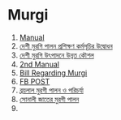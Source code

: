 # Murgi 

1. [Manual](http://old.dls.gov.bd/e_Livestock/manual_Livestock.pdf)
2. [দেশী মুরগি পালন প্রশিক্ষণ কর্মসূচির উদ্বোধন](http://www.blri.gov.bd/site/news/b2537d43-7650-4713-bf9e-e30c448d5289/%E0%A6%86%E0%A6%A7%E0%A7%81%E0%A6%A8%E0%A6%BF%E0%A6%95-%E0%A6%AA%E0%A6%A6%E0%A7%8D%E0%A6%A7%E0%A6%A4%E0%A6%BF%E0%A6%A4%E0%A7%87-%E0%A6%A6%E0%A7%87%E0%A6%B6%E0%A7%80-%E0%A6%AE%E0%A7%81%E0%A6%B0%E0%A6%97%E0%A6%BF-%E0%A6%AA%E0%A6%BE%E0%A6%B2%E0%A6%A8-%E0%A6%AA%E0%A7%8D%E0%A6%B0%E0%A6%B6%E0%A6%BF%E0%A6%95%E0%A7%8D%E0%A6%B7%E0%A6%A3-%E0%A6%95%E0%A6%B0%E0%A7%8D%E0%A6%AE%E0%A6%B8%E0%A7%82%E0%A6%9A%E0%A6%BF%E0%A6%B0-%E0%A6%89%E0%A6%A6%E0%A7%8D%E0%A6%AC%E0%A7%8B%E0%A6%A7%E0%A6%A8-%E0%A6%93-%E0%A6%96%E0%A6%BE%E0%A6%AE%E0%A6%BE%E0%A6%B0%E0%A7%80%E0%A6%A6%E0%A7%87%E0%A6%B0-%E0%A6%AE%E0%A6%BE%E0%A6%9D%E0%A7%87-%E0%A6%AE%E0%A7%81%E0%A6%B0%E0%A6%97%E0%A6%BF-%E0%A6%AC%E0%A6%BF%E0%A6%A4%E0%A6%B0%E0%A6%A3)
3. [দেশী মুরগি উৎপাদনে উন্নত কৌশল](https://www.ajkerkrishi.com/%E0%A6%95%E0%A7%83%E0%A6%B7%E0%A6%BF-%E0%A6%89%E0%A6%A6%E0%A7%8D%E0%A6%AF%E0%A7%8B%E0%A6%95%E0%A7%8D%E0%A6%A4%E0%A6%BE/%E0%A6%A6%E0%A7%87%E0%A6%B6%E0%A7%80-%E0%A6%AE%E0%A7%81%E0%A6%B0%E0%A6%97%E0%A6%BF-%E0%A6%89%E0%A7%8E%E0%A6%AA%E0%A6%BE%E0%A6%A6%E0%A6%A8%E0%A7%87-%E0%A6%89%E0%A6%A8%E0%A7%8D%E0%A6%A8%E0%A6%A4/)
4. [2nd Manual](https://blri.portal.gov.bd/sites/default/files/files/blri.portal.gov.bd/page/f2c6a8a4_a652_4002_b726_1df34f2502b0/Folder%20Egg.pdf)
5. [Bill Regarding Murgi](https://www.poultrydoctorsbd.com/%E0%A6%AC%E0%A6%BE%E0%A6%A8%E0%A6%BF%E0%A6%9C%E0%A7%8D%E0%A6%AF%E0%A6%BF%E0%A6%95%E0%A6%AD%E0%A6%BE%E0%A6%AC%E0%A7%87-%E0%A6%A6%E0%A7%87%E0%A6%B6%E0%A7%80-%E0%A6%AE%E0%A7%81%E0%A6%B0%E0%A6%97%E0%A6%BF/)
6. [FB POST](https://web.facebook.com/844290525628089/posts/1172071706183301/?_rdc=1&_rdr)
7. [ব্রয়লাল মুরগী পালন ও পরিচর্যা](http://bahadurpurup.madaripur.gov.bd/site/page/8337ecbe-2013-11e7-8f57-286ed488c766/%E0%A6%AC%E0%A7%8D%E0%A6%B0%E0%A7%9F%E0%A6%B2%E0%A6%BE%E0%A6%B2%20%E0%A6%AE%E0%A7%81%E0%A6%B0%E0%A6%97%E0%A7%80%20%E0%A6%AA%E0%A6%BE%E0%A6%B2%E0%A6%A8%20%E0%A6%93%20%E0%A6%AA%E0%A6%B0%E0%A6%BF%E0%A6%9A%E0%A6%B0%E0%A7%8D%E0%A6%AF%E0%A6%BE%E0%A5%A4)
8. [সোনালী জাতের মুরগী পালন](https://iubat.edu/iaas/sonali.html)
9. 
